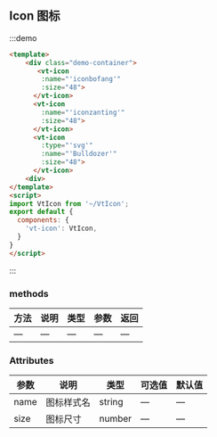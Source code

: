 
##   Icon 图标

:::demo

```html
<template>
    <div class="demo-container">
       <vt-icon
        :name="'iconbofang'"
        :size="48">
      </vt-icon>
      <vt-icon
        :name="'iconzanting'"
        :size="48">
      </vt-icon>
      <vt-icon
        :type="'svg'"
        :name="'Bulldozer'"
        :size="48">
      </vt-icon>
    <div>
</template>
<script>
import VtIcon from '~/VtIcon';
export default {
  components: {
    'vt-icon': VtIcon,
  }
}
</script>
```

:::


### methods
| 方法           | 说明             | 类型   | 参数 | 返回 |
| -------------   | ---------------- | ------ | ------ | -------- |
| —         | —           | — | —    | —    |



### Attributes

| 参数           | 说明             | 类型   | 可选值 | 默认值 |
| -------------   | ---------------- | ------ | ------ | -------- |
| name        | 图标样式名           | string | —    | —    |
| size        | 图标尺寸           | number | —    | —    |

